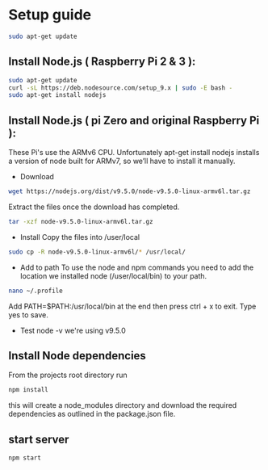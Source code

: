 # Setup guide

```bash
sudo apt-get update
```

## Install Node.js ( Raspberry Pi 2 & 3 ):
```bash
sudo apt-get update  
curl -sL https://deb.nodesource.com/setup_9.x | sudo -E bash -
sudo apt-get install nodejs
```

## Install Node.js ( pi Zero and original Raspberry Pi ):
These Pi's use the ARMv6 CPU. Unfortunately apt-get install nodejs installs a version of node built for ARMv7, so we’ll have to install it manually.

* Download
```bash
wget https://nodejs.org/dist/v9.5.0/node-v9.5.0-linux-armv6l.tar.gz
```

Extract the files once the download has completed.
```bash
tar -xzf node-v9.5.0-linux-armv6l.tar.gz
```

* Install
Copy the files into /user/local

```bash
sudo cp -R node-v9.5.0-linux-armv6l/* /usr/local/
```

* Add to path
To use the node and npm commands you need to add the location we installed node (/user/local/bin) to your path.

```bash
nano ~/.profile
```

Add PATH=$PATH:/usr/local/bin at the end then press ctrl + x to exit. Type yes to save.

* Test
node -v
we're using v9.5.0


## Install Node dependencies
From the projects root directory run
```bash
npm install
```

this will create a node_modules directory and download the required dependencies as outlined in the package.json file.


## start server
```bash
npm start
```

